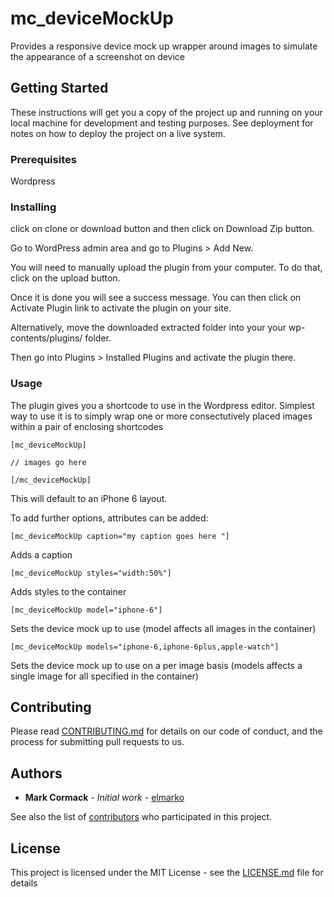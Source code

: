 # mc_deviceMockUp
Provides a responsive device mock up wrapper around images to simulate the appearance of a screenshot on device

## Getting Started

These instructions will get you a copy of the project up and running on your local machine for development and testing purposes. See deployment for notes on how to deploy the project on a live system.

### Prerequisites

Wordpress

### Installing

click on clone or download button and then click on Download Zip button.

Go to WordPress admin area and go to Plugins > Add New.

You will need to manually upload the plugin from your computer. To do that, click on the upload button.

Once it is done you will see a success message. You can then click on Activate Plugin link to activate the plugin on your site.

Alternatively, move the downloaded extracted folder into your your wp-contents/plugins/ folder. 

Then go into Plugins > Installed Plugins and activate the plugin there. 

### Usage

The plugin gives you a shortcode to use in the Wordpress editor. Simplest way to use it is to simply wrap one or more consectutively placed images within a pair of enclosing shortcodes
```
[mc_deviceMockUp]

// images go here

[/mc_deviceMockUp]
```
This will default to an iPhone 6 layout.

To add further options, attributes can be added:

```
[mc_deviceMockUp caption="my caption goes here "]
```
Adds a caption

```
[mc_deviceMockUp styles="width:50%"]
```
Adds styles to the container

```
[mc_deviceMockUp model="iphone-6"]
```
Sets the device mock up to use (model affects all images in the container)

```
[mc_deviceMockUp models="iphone-6,iphone-6plus,apple-watch"]
```
Sets the device mock up to use on a per image basis (models affects a single image for all specified in the container)


## Contributing

Please read [CONTRIBUTING.md](https://gist.github.com/PurpleBooth/b24679402957c63ec426) for details on our code of conduct, and the process for submitting pull requests to us.

## Authors

* **Mark Cormack** - *Initial work* - [elmarko](https://github.com/elmarko)

See also the list of [contributors](https://github.com/your/project/contributors) who participated in this project.

## License

This project is licensed under the MIT License - see the [LICENSE.md](LICENSE.md) file for details

